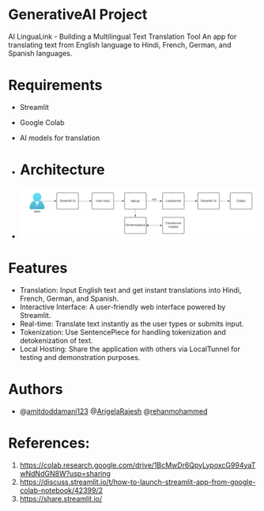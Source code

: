 # GenerativeAI Project
AI LinguaLink - Building a Multilingual Text Translation Tool
An app for translating text from English language to Hindi, French, German, and Spanish languages.

# Requirements
* Streamlit
* Google Colab
* AI models for translation

* # Architecture
* ![architecture](Architecture.jpeg)

# Features
* Translation: Input English text and get instant translations into Hindi, French, German, and Spanish.
* Interactive Interface: A user-friendly web interface powered by Streamlit.
* Real-time: Translate text instantly as the user types or submits input.
* Tokenization: Use SentencePiece for handling tokenization and detokenization of text.
* Local Hosting: Share the application with others via LocalTunnel for testing and demonstration purposes.

# Authors
* @[amitdoddamani123](https://github.com/amitdoddamani123) @[ArigelaRajesh](https://github.com/ArigelaRajesh) @[rehanmohammed](https://github.com/rehanmohammed)

# References:
1) https://colab.research.google.com/drive/1BcMwDr6QpyLypoxcG994yaTwNdNdGN8W?usp=sharing
2) https://discuss.streamlit.io/t/how-to-launch-streamlit-app-from-google-colab-notebook/42399/2
3) https://share.streamlit.io/
